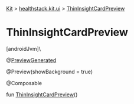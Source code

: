 
[Kit](../../kit.html) > [healthstack.kit.ui](index.html) > [ThinInsightCardPreview](-thin-insight-card-preview.html)



# ThinInsightCardPreview



[androidJvm]\




@[PreviewGenerated](../healthstack.kit.annotation/-preview-generated/index.html)



@Preview(showBackground = true)



@Composable



fun [ThinInsightCardPreview](-thin-insight-card-preview.html)()




